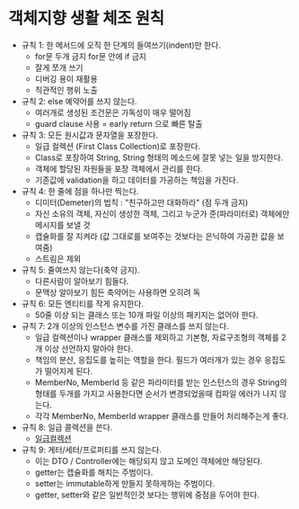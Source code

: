 # 객체지향 생활 체조 원칙

- 규칙 1: 한 메서드에 오직 한 단계의 들여쓰기(indent)만 한다.
  - for문 두개 금지 for문 안에 if 금지
  - 잘게 쪼개 쓰기
  - 디버깅 용이 재활용
  - 직관적인 행위 노출
- 규칙 2: else 예약어를 쓰지 않는다.
  - 여러개로 생성된 조건문은 가독성이 매우 떨어짐
  - guard clause 사용 = early return 으로 빠른 탈출
- 규칙 3: 모든 원시값과 문자열을 포장한다.
  - 일급 컬렉션 (First Class Collection)로 포장한다.
  - Class로 포장하여 String, String 형태의 메소드에 잘못 넣는 일을 방지한다.
  - 객체에 할당된 자원들을 포장 객체에서 관리를 한다.
  - 기존값에 validation을 하고 데이터를 가공하는 책임을 가진다.
- 규칙 4: 한 줄에 점을 하나만 찍는다.
  - 디미터(Demeter)의 법칙 : "친구하고만 대화하라" (점 두개 금지)
  - 자신 소유의 객체, 자신이 생성한 객체, 그리고 누군가 준(파라미터로) 객체에만 메시지를 보낼 것
  - 캡슐화를 잘 지켜라 (값 그대로를 보여주는 것보다는 은닉하여 가공한 값을 보여줌)
  - 스트림은 제외
- 규칙 5: 줄여쓰지 않는다(축약 금지).
  - 다른사람이 알아보기 힘들다.
  - 문맥상 알아보기 힘든 축약어는 사용하면 오히려 독
- 규칙 6: 모든 엔티티를 작게 유지한다.
  - 50줄 이상 되는 클래스 또는 10개 파일 이상의 패키지는 없어야 한다.
- 규칙 7: 2개 이상의 인스턴스 변수를 가진 클래스를 쓰지 않는다.
  - 일급 컬렉션이나 wrapper 클래스를 제외하고 기본형, 자료구조형의 객체를 2개 이상 선언하지 말아야 한다.
  - 책임의 분산, 응집도를 높히는 역할을 한다. 필드가 여러개가 있는 경우 응집도가 떨어지게 된다.
  - MemberNo, MemberId 등 같은 파라미터를 받는 인스턴스의 경우 String의 형태를 두개를 가지고 사용한다면 순서가 변경되었을때 컴파일 에러가 나지 않는다.
  - 각각 MemberNo, MemberId wrapper 클래스를 만들어 처리해주는게 좋다.
- 규칙 8: 일급 콜렉션을 쓴다.
  - [일급컬렉션](일급컬렉션.md)
- 규칙 9: 게터/세터/프로퍼티를 쓰지 않는다.
  - 이는 DTO / Controller에는 해당되지 않고 도메인 객체에만 해당된다.
  - getter는 캡슐화를 해치는 주범이다.
  - setter는 immutable하게 만들지 못하게하는 주범이다.
  - getter, setter와 같은 일반적인것 보다는 행위에 중점을 두어야 한다.
